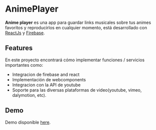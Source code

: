 # AnimePlayer

**Anime player** es una app para guardar links musicales sobre tus animes favoritos y reproducirlos en cualquier momento, está desarrollado con [ReactJs](https://facebook.github.io/react/) y [Firebase](https://firebase.google.com).

## Features

En este proyecto encontrará cómo implementar funciones / servicios importantes como:
* Integracion de firebase and react
* Implementación de webcomponents
* Integracion con la API de youtube
* Soporte para las diversas plataformas de video(youtube, vimeo, dalymotion, etc).

## Demo

Demo disponible [here](https://condef5.github.io/animeplayer).
